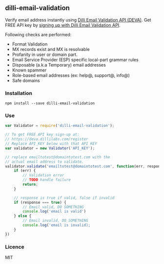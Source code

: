 ## dilli-email-validation

Verify email address instantly using [Dilli Email Validation API (DEVA)](https://www.dillilabs.com/products/email-validation-api/).
Get FREE API key by [signing up with Dilli Email Validation API](https://deva.dillilabs.com/register). 

Following checks are performed:
- Format Validation
- MX records exist and MX is resolvable
- Profanity in user or domain part.
- Email Service Provider (ESP) specific local-part grammar rules
- Disposable (a.k.a Temporary) email addresses
- Known spammer
- Role-based email addresses (ex: help@, support@, info@)
- Safe domains

### Installation

```
npm install --save dilli-email-validation
```

### Use

```javascript
var Validator = require('dilli-email-validation');

// To get FREE API key sign-up at:
// https://deva.dillilabs.com/register
// Replace API_KEY below with that API KEY
var validator = new Validator('API_KEY');

// replace emailtotest@domaintotest.com with the 
// actual email address to validate.
validator.validate('emailtotest@domaintotest.com', function(err, response) {
	if (err) {
		// Validation error
		// TODO handle failure
		return;
	}

	// response is true if valid, false if invalid
	if (response === true) {
		// Email valid, DO SOMETHING
		console.log('email is valid')
	} else {
		// Email invalid, DO SOMETHING
		console.log('email is invalid);
	}
})
```

### Licence

MIT